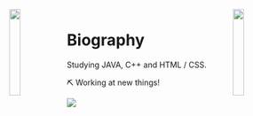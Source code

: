 <img align='left' src='https://www.ffbegif.com/Zack/207001107%20Dance.gif' width='20%'>  
<img align='right' src='https://www.ffbegif.com/King%20Edgar%20of%20Figaro/206001907%20Win%20Before.gif' width='20%'>  

# Biography 
Studying JAVA, C++ and HTML / CSS.

⛏️ Working at new things! 
  
![](https://komarev.com/ghpvc/?username=danielex1999&color=black)
